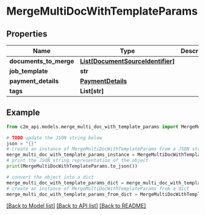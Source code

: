 # MergeMultiDocWithTemplateParams


## Properties

Name | Type | Description | Notes
------------ | ------------- | ------------- | -------------
**documents_to_merge** | [**List[DocumentSourceIdentifier]**](DocumentSourceIdentifier.md) |  | 
**job_template** | **str** |  | 
**payment_details** | [**PaymentDetails**](PaymentDetails.md) |  | 
**tags** | **List[str]** |  | [optional] 

## Example

```python
from c2m_api.models.merge_multi_doc_with_template_params import MergeMultiDocWithTemplateParams

# TODO update the JSON string below
json = "{}"
# create an instance of MergeMultiDocWithTemplateParams from a JSON string
merge_multi_doc_with_template_params_instance = MergeMultiDocWithTemplateParams.from_json(json)
# print the JSON string representation of the object
print(MergeMultiDocWithTemplateParams.to_json())

# convert the object into a dict
merge_multi_doc_with_template_params_dict = merge_multi_doc_with_template_params_instance.to_dict()
# create an instance of MergeMultiDocWithTemplateParams from a dict
merge_multi_doc_with_template_params_from_dict = MergeMultiDocWithTemplateParams.from_dict(merge_multi_doc_with_template_params_dict)
```
[[Back to Model list]](../README.md#documentation-for-models) [[Back to API list]](../README.md#documentation-for-api-endpoints) [[Back to README]](../README.md)


